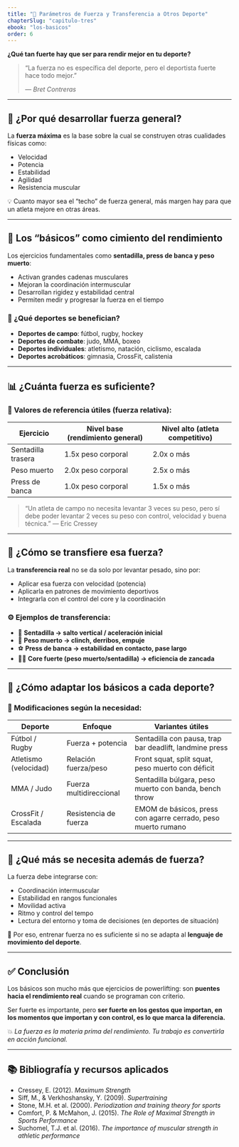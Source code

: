 ```yaml
---
title: "🤝 Parámetros de Fuerza y Transferencia a Otros Deporte"
chapterSlug: "capitulo-tres"
ebook: "los-basicos"
order: 6
---
```


**¿Qué tan fuerte hay que ser para rendir mejor en tu deporte?**

> “La fuerza no es específica del deporte, pero el deportista fuerte hace todo mejor.”
> 
> 
> — *Bret Contreras*
> 

---

## 🧠 ¿Por qué desarrollar fuerza general?

La **fuerza máxima** es la base sobre la cual se construyen otras cualidades físicas como:

- Velocidad
- Potencia
- Estabilidad
- Agilidad
- Resistencia muscular

💡 Cuanto mayor sea el “techo” de fuerza general, más margen hay para que un atleta mejore en otras áreas.

---

## 🧱 Los “básicos” como cimiento del rendimiento

Los ejercicios fundamentales como **sentadilla, press de banca y peso muerto**:

- Activan grandes cadenas musculares
- Mejoran la coordinación intermuscular
- Desarrollan rigidez y estabilidad central
- Permiten medir y progresar la fuerza en el tiempo

### 🚀 ¿Qué deportes se benefician?

- **Deportes de campo**: fútbol, rugby, hockey
- **Deportes de combate**: judo, MMA, boxeo
- **Deportes individuales**: atletismo, natación, ciclismo, escalada
- **Deportes acrobáticos**: gimnasia, CrossFit, calistenia

---

## 📊 ¿Cuánta fuerza es suficiente?

### 📌 Valores de referencia útiles (fuerza relativa):

| Ejercicio | Nivel base (rendimiento general) | Nivel alto (atleta competitivo) |
| --- | --- | --- |
| Sentadilla trasera | 1.5x peso corporal | 2.0x o más |
| Peso muerto | 2.0x peso corporal | 2.5x o más |
| Press de banca | 1.0x peso corporal | 1.5x o más |

> “Un atleta de campo no necesita levantar 3 veces su peso, pero sí debe poder levantar 2 veces su peso con control, velocidad y buena técnica.” — Eric Cressey
> 

---

## 🔁 ¿Cómo se transfiere esa fuerza?

La **transferencia real** no se da solo por levantar pesado, sino por:

- Aplicar esa fuerza con velocidad (potencia)
- Aplicarla en patrones de movimiento deportivos
- Integrarla con el control del core y la coordinación

### ⚙️ Ejemplos de transferencia:

- 🏈 **Sentadilla → salto vertical / aceleración inicial**
- 🥋 **Peso muerto → clinch, derribos, empuje**
- ⚽ **Press de banca → estabilidad en contacto, pase largo**
- 🏃‍♂️ **Core fuerte (peso muerto/sentadilla) → eficiencia de zancada**

---

## 🔄 ¿Cómo adaptar los básicos a cada deporte?

### 🔹 Modificaciones según la necesidad:

| Deporte | Enfoque | Variantes útiles |
| --- | --- | --- |
| Fútbol / Rugby | Fuerza + potencia | Sentadilla con pausa, trap bar deadlift, landmine press |
| Atletismo (velocidad) | Relación fuerza/peso | Front squat, split squat, peso muerto con déficit |
| MMA / Judo | Fuerza multidireccional | Sentadilla búlgara, peso muerto con banda, bench throw |
| CrossFit / Escalada | Resistencia de fuerza | EMOM de básicos, press con agarre cerrado, peso muerto rumano |

---

## 🧩 ¿Qué más se necesita además de fuerza?

La fuerza debe integrarse con:

- Coordinación intermuscular
- Estabilidad en rangos funcionales
- Movilidad activa
- Ritmo y control del tempo
- Lectura del entorno y toma de decisiones (en deportes de situación)

🔎 Por eso, entrenar fuerza no es suficiente si no se adapta al **lenguaje de movimiento del deporte**.

---

## ✅ Conclusión

Los básicos son mucho más que ejercicios de powerlifting: son **puentes hacia el rendimiento real** cuando se programan con criterio.

Ser fuerte es importante, pero **ser fuerte en los gestos que importan, en los momentos que importan y con control, es lo que marca la diferencia.**

💥 *La fuerza es la materia prima del rendimiento. Tu trabajo es convertirla en acción funcional.*

---

## 📚 Bibliografía y recursos aplicados

- Cressey, E. (2012). *Maximum Strength*
- Siff, M., & Verkhoshansky, Y. (2009). *Supertraining*
- Stone, M.H. et al. (2000). *Periodization and training theory for sports*
- Comfort, P. & McMahon, J. (2015). *The Role of Maximal Strength in Sports Performance*
- Suchomel, T.J. et al. (2016). *The importance of muscular strength in athletic performance*